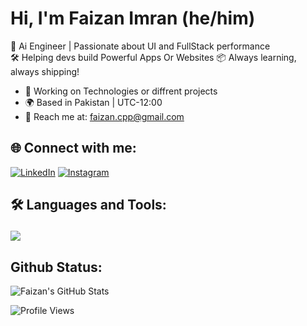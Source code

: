 # Hi, I'm Faizan Imran (he/him)

🚀 Ai Engineer | Passionate about UI and FullStack performance  
🛠️ Helping devs build Powerful Apps Or Websites 
📦 Always learning, always shipping!

- 💼 Working on Technologies or diffrent projects
- 🌍 Based in Pakistan | UTC-12:00  
- 📧 Reach me at: [faizan.cpp@gmail.com](mailto:faizan.cpp@gmail.com)

## 🌐 Connect with me:
[![LinkedIn](https://img.shields.io/badge/LinkedIn-Connect-0A66C2?style=for-the-badge&logo=linkedin&logoColor=white)](https://www.linkedin.com/in/faizan-imran-5a9ab9375/)
[![Instagram](https://img.shields.io/badge/Instagram-Profile-E4405F?style=for-the-badge&logo=instagram&logoColor=white)](https://instagram.com/your_username)
## 🛠️ Languages and Tools:<p align="center">
  <a href="https://skillicons.dev">
    <img src="https://skillicons.dev/icons?i=github,dart,cpp,docker,flutter,git" />
  </a>
</p>

## Github Status:

![Faizan's GitHub Stats](https://github-readme-stats.vercel.app/api?username=FaizanImran-blip&show_icons=true&hide=prs,issues,contribs&theme=tokyonight)

![Profile Views](https://komarev.com/ghpvc/?username=junaidjameel&color=blue)
